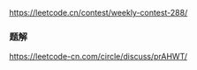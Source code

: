 
https://leetcode.cn/contest/weekly-contest-288/
### 题解
https://leetcode-cn.com/circle/discuss/prAHWT/